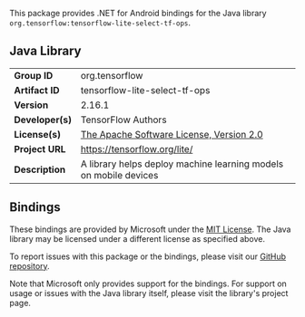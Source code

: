 This package provides .NET for Android bindings for the Java library `org.tensorflow:tensorflow-lite-select-tf-ops`.

## Java Library

| | |
|-|-|
| **Group ID** | org.tensorflow |
| **Artifact ID** | tensorflow-lite-select-tf-ops |
| **Version** | 2.16.1 |
| **Developer(s)** | TensorFlow Authors |
| **License(s)** | [The Apache Software License, Version 2.0](http://www.apache.org/licenses/LICENSE-2.0.txt) |
| **Project URL** | https://tensorflow.org/lite/ |
| **Description** | A library helps deploy machine learning models on mobile devices |

## Bindings

These bindings are provided by Microsoft under the [MIT License](https://opensource.org/licenses/MIT). The Java
library may be licensed under a different license as specified above.

To report issues with this package or the bindings, please visit our [GitHub repository](https://aka.ms/android-libraries).

Note that Microsoft only provides support for the bindings. For support on
usage or issues with the Java library itself, please visit the library's project page.
